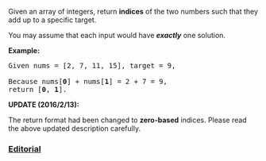 Given an array of integers, return **indices** of the two numbers such that they add up to a specific target.

You may assume that each input would have ***exactly*** one solution.

**Example:**

<pre>
Given nums = [2, 7, 11, 15], target = 9,

Because nums[<b>0</b>] + nums[<b>1</b>] = 2 + 7 = 9,
return [<b>0</b>, <b>1</b>].
</pre>

**UPDATE (2016/2/13):**

The return format had been changed to **zero-based** indices. Please read the above updated description carefully.

### [Editorial](https://leetcode.com/articles/two-sum/)
